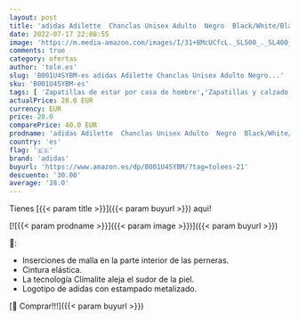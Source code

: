 ```yaml
---
layout: post
title: 'adidas Adilette  Chanclas Unisex Adulto  Negro  Black/White/Black   42 EU'
date: 2022-07-17 22:08:55
image: 'https://m.media-amazon.com/images/I/31+BMcUCfcL._SL500_._SL400_.jpg'
comments: true
category: ofertas
author: 'tole.es'
slug: 'B001U4SYBM-es adidas Adilette Chanclas Unisex Adulto Negro...'
sku: 'B001U4SYBM-es'
tags: [ 'Zapatillas de estar por casa de hombre','Zapatillas y calzado deportivo para hombre','Zapatos','Zapatos para hombre','Zapatos y complementos','adidas','chanclas','🇪🇸', ]
actualPrice: 28.0 EUR
currency: EUR
price: 28.0
comparePrice: 40.0 EUR
prodname: 'adidas Adilette  Chanclas Unisex Adulto  Negro  Black/White/Black   42 EU'
country: 'es'
flag: '🇪🇸'
brand: 'adidas'
buyurl: 'https://www.amazon.es/dp/B001U4SYBM/?tag=tolees-21'
descuento: '30.00'
average: '28.0'
---
```


Tienes [{{< param title >}}]({{< param buyurl >}}) aqui!

[![{{< param prodname >}}]({{< param image >}})]({{< param buyurl >}})

🔎:

- Inserciones de malla en la parte interior de las perneras.
- Cintura elástica.
- La tecnología Climalite aleja el sudor de la piel.
- Logotipo de adidas con estampado metalizado.

[🛒 Comprar!!!]({{< param buyurl >}})
